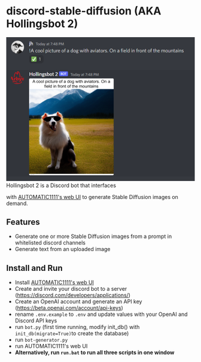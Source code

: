 # discord-stable-diffusion (AKA Hollingsbot 2)

![img.png](img.png)
Hollingsbot 2 is a Discord bot that interfaces

with [AUTOMATIC1111's web UI](https://github.com/AUTOMATIC1111/stable-diffusion-webui) to generate Stable Diffusion
images on demand.

## Features

- Generate one or more Stable Diffusion images from a prompt in whitelisted discord channels
- Generate text from an uploaded image

## Install and Run

- Install [AUTOMATIC1111's web UI](https://github.com/AUTOMATIC1111/stable-diffusion-webui)
- Create and invite your discord bot to a server (https://discord.com/developers/applications/)
- Create an OpenAI account and generate an API key (https://beta.openai.com/account/api-keys)
- rename `.env.example` to `.env` and update values with your OpenAI and Discord API keys
- run `bot.py` (first time running, modify init_db() with `init_db(migrate=True)`to create the database)
- run `bot-generator.py`
- run AUTOMATIC1111's web UI
- **Alternatively, run `run.bat` to run all three scripts in one window**
